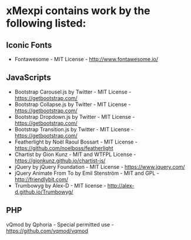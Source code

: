 xMexpi contains work by the following listed:
===============================================

Iconic Fonts
------------
* Fontawesome - MIT License - http://www.fontawesome.io/

JavaScripts
-----------
* Bootstrap Carousel.js by Twitter - MIT License - https://getbootstrap.com/
* Bootstrap Collapse.js by Twitter - MIT License - https://getbootstrap.com/
* Bootstrap Dropdown.js by Twitter - MIT License - https://getbootstrap.com/
* Bootstrap Transition.js by Twitter - MIT License - https://getbootstrap.com/
* Featherlight by Noël Raoul Bossart - MIT License - https://github.com/noelboss/featherlight
* Chartist by Gion Kunz - MIT and WTFPL License - https://gionkunz.github.io/chartist-js/
* jQuery by jQuery Foundation - MIT License - https://www.jquery.com/
* jQuery Animate From To by Emil Stenström - MIT and GPL - http://friendlybit.com/
* Trumbowyg by Alex-D - MIT license - http://alex-d.github.io/Trumbowyg/

PHP
---
vQmod by Qphoria - Special permitted use - https://github.com/vqmod/vqmod
